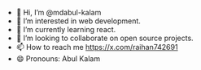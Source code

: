 - 👋 Hi, I’m @mdabul-kalam
- 👀 I’m interested in web development.
- 🌱 I’m currently learning react.
- 💞️ I’m looking to collaborate on open source projects.
- 📫 How to reach me https://x.com/raihan742691
- 😄 Pronouns: Abul Kalam

<!---
mdabul-kalam/mdabul-kalam is a ✨ special ✨ repository because its `README.md` (this file) appears on your GitHub profile.
You can click the Preview link to take a look at your changes.
--->
